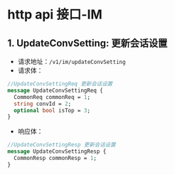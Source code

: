 # http api 接口-IM

## 1. UpdateConvSetting: 更新会话设置

- 请求地址：`/v1/im/updateConvSetting`
- 请求体：

```protobuf
//UpdateConvSettingReq 更新会话设置
message UpdateConvSettingReq {
  CommonReq commonReq = 1;
  string convId = 2;
  optional bool isTop = 3;
}
```

- 响应体：

```protobuf
//UpdateConvSettingResp 更新会话设置
message UpdateConvSettingResp {
  CommonResp commonResp = 1;
}
```
